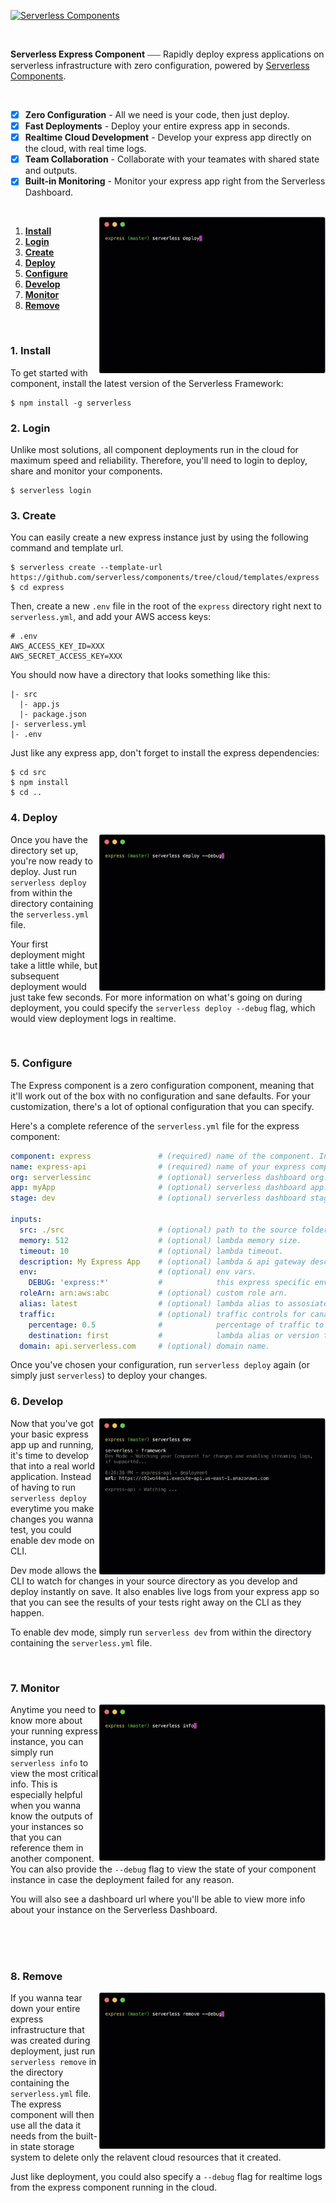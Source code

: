 [![Serverless Components](https://s3.amazonaws.com/assets.github.serverless/readme-serverless-components-3.gif)](http://serverless.com)

<br/>

**Serverless Express Component** ⎯⎯⎯ Rapidly deploy express applications on serverless infrastructure with zero configuration, powered by [Serverless Components](https://github.com/serverless/components/tree/cloud).

<br/>

- [x] **Zero Configuration** - All we need is your code, then just deploy.
- [x] **Fast Deployments** - Deploy your entire express app in seconds.
- [x] **Realtime Cloud Development** - Develop your express app directly on the cloud, with real time logs.
- [x] **Team Collaboration** - Collaborate with your teamates with shared state and outputs.
- [x] **Built-in Monitoring** - Monitor your express app right from the Serverless Dashboard.

<br/>

<img src="/assets/deploy-demo.gif" height="250" align="right">

1. [**Install**](#1-install)
2. [**Login**](#2-login)
3. [**Create**](#3-create)
4. [**Deploy**](#4-deploy)
5. [**Configure**](#5-configure)
6. [**Develop**](#6-develop)
7. [**Monitor**](#7-monitor)
8. [**Remove**](#8-remove)

&nbsp;

### 1. Install

To get started with component, install the latest version of the Serverless Framework:

```
$ npm install -g serverless
```

### 2. Login

Unlike most solutions, all component deployments run in the cloud for maximum speed and reliability. Therefore, you'll need to login to deploy, share and monitor your components.

```
$ serverless login
```

### 3. Create

You can easily create a new express instance just by using the following command and template url.

```
$ serverless create --template-url https://github.com/serverless/components/tree/cloud/templates/express
$ cd express
```

Then, create a new `.env` file in the root of the `express` directory right next to `serverless.yml`, and add your AWS access keys:

```
# .env
AWS_ACCESS_KEY_ID=XXX
AWS_SECRET_ACCESS_KEY=XXX
```

You should now have a directory that looks something like this:

```
|- src
  |- app.js
  |- package.json
|- serverless.yml
|- .env
```

Just like any express app, don't forget to install the express dependencies:

```
$ cd src
$ npm install
$ cd ..
```

### 4. Deploy

<img src="/assets/deploy-debug-demo.gif" height="250" align="right">

Once you have the directory set up, you're now ready to deploy. Just run `serverless deploy` from within the directory containing the `serverless.yml` file.

Your first deployment might take a little while, but subsequent deployment would just take few seconds. For more information on what's going on during deployment, you could specify the `serverless deploy --debug` flag, which would view deployment logs in realtime.

<br/>

### 5. Configure

The Express component is a zero configuration component, meaning that it'll work out of the box with no configuration and sane defaults. For your customization, there's a lot of optional configuration that you can specify.

Here's a complete reference of the `serverless.yml` file for the express component:

```yml
component: express               # (required) name of the component. In that case, it's express.
name: express-api                # (required) name of your express component instance.
org: serverlessinc               # (optional) serverless dashboard org. default is the first org you created during signup.
app: myApp                       # (optional) serverless dashboard app. default is the same as the name property.
stage: dev                       # (optional) serverless dashboard stage. default is dev.

inputs:
  src: ./src                     # (optional) path to the source folder. default is a hello world app.
  memory: 512                    # (optional) lambda memory size.
  timeout: 10                    # (optional) lambda timeout.
  description: My Express App    # (optional) lambda & api gateway description.
  env:                           # (optional) env vars.
    DEBUG: 'express:*'           #            this express specific env var will print express debug logs.
  roleArn: arn:aws:abc           # (optional) custom role arn.
  alias: latest                  # (optional) lambda alias to assosiate with the deployment source code
  traffic:                       # (optional) traffic controls for canary deployments
    percentage: 0.5              #            percentage of traffic to redirect
    destination: first           #            lambda alias or version to redirect that traffic percentage to
  domain: api.serverless.com     # (optional) domain name.
```

Once you've chosen your configuration, run `serverless deploy` again (or simply just `serverless`) to deploy your changes.

### 6. Develop

<img src="/assets/dev-demo.gif" height="250" align="right">

Now that you've got your basic express app up and running, it's time to develop that into a real world application. Instead of having to run `serverless deploy` everytime you make changes you wanna test, you could enable dev mode on CLI.

Dev mode allows the CLI to watch for changes in your source directory as you develop and deploy instantly on save. It also enables live logs from your express app so that you can see the results of your tests right away on the CLI as they happen.

To enable dev mode, simply run `serverless dev` from within the directory containing the `serverless.yml` file.

<br/>

### 7. Monitor

<img src="/assets/info-demo.gif" height="250" align="right">

Anytime you need to know more about your running express instance, you can simply run `serverless info` to view the most critical info. This is especially helpful when you wanna know the outputs of your instances so that you can reference them in another component. You can also provide the `--debug` flag to view the state of your component instance in case the deployment failed for any reason.

You will also see a dashboard url where you'll be able to view more info about your instance on the Serverless Dashboard.

<br/>
<br/>
<br/>

### 8. Remove

<img src="/assets/remove-demo.gif" height="250" align="right">

If you wanna tear down your entire express infrastructure that was created during deployment, just run `serverless remove` in the directory containing the `serverless.yml` file. The express component will then use all the data it needs from the built-in state storage system to delete only the relavent cloud resources that it created.

Just like deployment, you could also specify a `--debug` flag for realtime logs from the express component running in the cloud.
